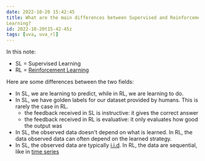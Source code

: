 ```yaml
---
date: 2022-10-20 15:42:45
title: What are the main differences between Supervised and Reinforcement
Learning?
id: 2022-10-20t15-42-45z
tags: [uva, uva_rl]
---
```


In this note:

- SL = Supervised Learning
- RL = [Reinforcement Learning](./2022-10-20t15-15-55z.md)

Here are some differences between the two fields:

- In SL, we are learning to predict, while in RL, we are learning to do.
- In SL, we have golden labels for our dataset provided by humans. This is
  rarely the case in RL.
  - the feedback received in SL is instructive: it gives the correct answer
  - the feedback received in RL is evaluative: it only evaluates how good the
    output was
- In SL, the observed data doesn't depend on what is learned. In RL, the data
  observed data can often depend on the learned strategy.
- In SL, the observed data are typically [i.i.d](./2021-09-11t13-58-06z.md). In
  RL, the data are sequential, like in [time series](./2020-09-23t15-18-55z.md)
